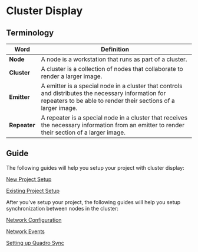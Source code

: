 # Cluster Display

## Terminology
| Word | Definition |
|--------------|-----------------|
| **Node** | A node is a workstation that runs as part of a cluster.|
| **Cluster** | A cluster is a collection of nodes that collaborate to render a larger image. |
| **Emitter** | A emitter is a special node in a cluster that controls and distributes the necessary information for repeaters to be able to render their sections of a larger image. |
| **Repeater** |        A repeater is a special node in a cluster that receives the necessary information from an emitter to render their section of a larger image. |

## Guide
The following guides will help you setup your project with cluster display:

[New Project Setup](new-project-setup.md)

[Existing Project Setup](setup-existing-project.md)

After you've setup your project, the following guides will help you setup synchronization between nodes in the cluster:

[Network Configuration](network-configuration.md)

[Network Events](network-events.md)

[Setting up Quadro Sync](quadro-sync.md)
